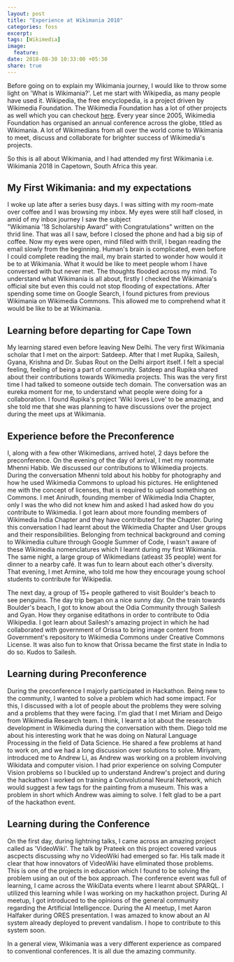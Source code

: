 ```yaml
---
layout: post
title: "Experience at Wikimania 2018"
categories: foss
excerpt:
tags: [Wikimedia]
image:
  feature:
date: 2018-08-30 10:33:00 +05:30
share: true
---
```


Before going on to explain my Wikimania journey, I would like to throw some light on 'What is Wikimania?'. Let me start with Wikipedia, as many people have used it. Wikipedia, the free encyclopedia, is a project driven by Wikimedia Foundation. The Wikimedia Foundation has a lot of other projects as well which you can checkout [here](https://wikimediafoundation.org/our-work/wikimedia-projects/).  Every year since 2005, Wikimedia Foundation has organised an annual conference across the globe, titled as Wikimania. A lot of Wikimedians from all over the world come to Wikimania to meet, discuss and collaborate for brighter success of Wikimedia's projects.

So this is all about Wikimania, and I had attended my first Wikimania i.e. Wikimania 2018 in Capetown, South Africa this year.

## My First Wikimania: and my expectations

I woke up late after a series busy days. I was sitting with my room-mate over coffee and  I was browsing my inbox. My eyes were still half closed, in amid of my inbox journey I saw the subject "Wikimania '18 Scholarship Award" with Congratulations" written on the thrid line. That was all I saw, before I closed the phone and had a big sip of coffee. Now my eyes were open, mind filled with thrill, I began reading the email slowly from the beginning.  Human's brain is complicated, even before I could complete reading the mail, my brain started to wonder how would it be to at Wikimania. What it would be like to meet people whom I have conversed with but never met. The thoughts flooded across my mind.
To understand what Wikimania is all about, firstly I checked the Wikimania's official site but even this could not stop flooding of expectations. After spending some time on Google Search, I found pictures from previous Wikimania on Wikimedia Commons. This allowed me to comprehend what it would be like to be at Wikimania.

## Learning before departing for Cape Town

My learning stared even before leaving New Delhi. The very first Wikimania scholar that I met on the airport: Satdeep. After that I met Rupika, Sailesh, Gyana, Krishna and Dr. Subas Rout on the Delhi airport itself.  I felt a special feeling, feeling of being a part of  community. Satdeep and Rupika shared about their contributions towards Wikimedia projects. This was the very first time I had talked to someone outside tech domain. The conversation was an eureka moment for me, to understand what people were doing for a collaboration. I found Rupika's project 'Wiki loves Love' to be amazing, and she told me that she was planning to have discussions over the project during the meet ups at Wikimania.

## Experience before the Preconference

I, along with a few other Wikimedians, arrived hotel, 2 days before the preconference. On the evening of the day of arrival, I met my roommate  Mhenni Habib. We discussed our contributions to Wikimedia projects.  During the conversation Mhenni told about his hobby for photography and how he used Wikimedia Commons to upload his pictures. He enlightened me with the concept of licenses, that is required to upload something on Commons. I met Anirudh, founding member of Wikimedia India Chapter, only I was the who did not knew him and asked I had asked how do you contribute to Wikimedia. I got learn about more founding members of Wikimedia India Chapter and they have contributed for the Chapter. During this conversation I had learnt about the Wikimedia Chapter and User groups and their responsibilities. Belonging from technical background and coming to Wikimedia culture through Google Summer of Code, I wasn't aware of these Wikimedia nomenclatures which I learnt during my first Wikimania. The same night, a large group of Wikimedians (atleast 35 people) went for dinner to a nearby café. It was fun to learn about each other's diversity. That evening, I met Armine, who told me how they encourage young school students to contribute for Wikipedia.

The next day, a group of 15+ people gathered to visit Boulder's beach to see penguins. The day trip began on a nice sunny day. On the train towards Boulder's beach, I got to know about the Odia Community through Sailesh and Gyan. How they organise editathons in order to contribute to Odia Wikipedia.  I got learn about Sailesh's amazing project in which he had collaborated with government of Orissa to bring image content from Government's repository to Wikimedia Commons under Creative Commons License. It was also fun to know that Orissa became the first state in India to do so. Kudos to Sailesh.


## Learning during Preconference

During the preconference I majorly participated in Hackathon. Being new to the community, I wanted to solve a problem which had some impact. For this, I discussed with a lot of people about the problems they were solving and a problems that they were facing. I'm glad that I met Miriam and Deigo from Wikimedia Research team. I think, I learnt a lot about the research development in Wikimedia during the conversation with them. Diego told me about his interesting work that he was doing on Natural Language Processing in the field of Data Science. He shared a few problems at hand to work on, and we had a long discussion over solutions to solve. Miriyam, introduced me to Andrew Li, as Andrew was working on a problem involving Wikidata and computer vision. I had prior experience on solving Computer Vision problems so I buckled up to understand Andrew's project and during the hackathon I worked on training a Convolutional Neural Network, which would suggest a few tags for the painting from a museum. This was a problem in short which Andrew was aiming to solve. I felt glad to be a part of the hackathon event.


## Learning during the Conference

On the first day, during lightning talks, I came across an amazing project called as 'VideoWiki'. The talk by Prateek on this project covered various ascpects discussing why no VideoWiki had emerged so far. His talk made it clear that how innovators of VideoWiki have eliminated those problems. This is one of the projects in education which I found to be solving the problem using an out of the box approach.
The conference event was full of learning, I came across the WikiData events where I learnt about SPARQL. I utilized this learning while I was working on my hackathon project. During AI meetup, I got introduced to the opinions of the general community regarding the Artificial Intelligencce. During the AI meetup, I met Aaron Halfaker during ORES presentation. I was amazed to know about an AI system already deployed to prevent vandalism. I hope to contribute to this system soon.

In a general view, Wikimania was a very different experience as compared to conventional conferences. It is all due the amazing community. 



